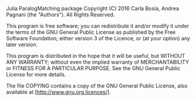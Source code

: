 Julia ParalogMatching package
Copyright (C) 2016 Carla Bosia, Andrea Pagnani
(the "Authors").
All Rights Reserved.

This program is free software; you can redistribute it and/or modify
it under the terms of the GNU General Public License as published by
the Free Software Foundation; either version 3 of the Licence, or (at
your option) any later version.

This program is distributed in the hope that it will be useful, but
WITHOUT ANY WARRANTY; without even the implied warranty of
MERCHANTABILITY or FITNESS FOR A PARTICULAR PURPOSE.  See the GNU
General Public License for more details.

The file COPYING contains a copy of the GNU General Public License,
also available at [http://www.gnu.org.licences/].
